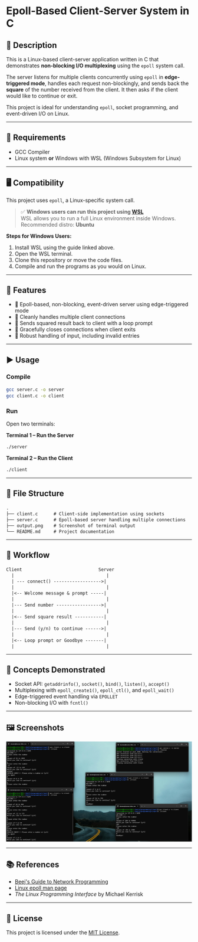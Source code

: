 # Epoll-Based Client-Server System in C

## 📝 Description

This is a Linux-based client-server application written in C that demonstrates **non-blocking I/O multiplexing** using the `epoll` system call.

The server listens for multiple clients concurrently using `epoll` in **edge-triggered mode**, handles each request non-blockingly, and sends back the **square** of the number received from the client. It then asks if the client would like to continue or exit.

This project is ideal for understanding `epoll`, socket programming, and event-driven I/O on Linux.

---

## 🔧 Requirements

- GCC Compiler
- Linux system **or** Windows with WSL (Windows Subsystem for Linux)

---

## 🖥️ Compatibility

This project uses `epoll`, a Linux-specific system call.

> ✅ **Windows users can run this project using [WSL](https://learn.microsoft.com/en-us/windows/wsl/install)**  
> WSL allows you to run a full Linux environment inside Windows. Recommended distro: **Ubuntu**

**Steps for Windows Users:**
1. Install WSL using the guide linked above.
2. Open the WSL terminal.
3. Clone this repository or move the code files.
4. Compile and run the programs as you would on Linux.

---

## 🚀 Features

- 📌 Epoll-based, non-blocking, event-driven server using edge-triggered mode
- 📌 Cleanly handles multiple client connections
- 📌 Sends squared result back to client with a loop prompt
- 📌 Gracefully closes connections when client exits
- 📌 Robust handling of input, including invalid entries

---

## ▶️ Usage

### Compile

```bash
gcc server.c -o server
gcc client.c -o client
```

### Run

Open two terminals:

**Terminal 1 – Run the Server**

```bash
./server
```

**Terminal 2 – Run the Client**

```bash
./client
```

---

## 📂 File Structure

```
.
├── client.c      # Client-side implementation using sockets
├── server.c      # Epoll-based server handling multiple connections
├── output.png    # Screenshot of terminal output
└── README.md     # Project documentation
```

---

## 🧭 Workflow

```text
Client                             Server
  |                                   |
  | --- connect() ------------------>|
  |                                   |
  |<-- Welcome message & prompt -----|
  |                                   |
  |--- Send number ----------------->|
  |                                   |
  |<-- Send square result -----------|
  |                                   |
  |--- Send (y/n) to continue ------>|
  |                                   |
  |<-- Loop prompt or Goodbye -------|
  |                                   |
```

---

## 🧠 Concepts Demonstrated

- Socket API: `getaddrinfo()`, `socket()`, `bind()`, `listen()`, `accept()`
- Multiplexing with `epoll_create1()`, `epoll_ctl()`, and `epoll_wait()`
- Edge-triggered event handling via `EPOLLET`
- Non-blocking I/O with `fcntl()`

---

## 🖼️ Screenshots

![Terminal Output](output.png)

---

## 📚 References

- [Beej's Guide to Network Programming](https://beej.us/guide/bgnet/)
- [Linux epoll man page](https://man7.org/linux/man-pages/man7/epoll.7.html)
- *The Linux Programming Interface* by Michael Kerrisk

---

## 🏁 License

This project is licensed under the [MIT License](https://opensource.org/licenses/MIT).





